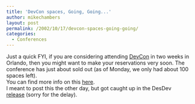 ```yaml
---
title: 'DevCon spaces, Going, Going...'
author: mikechambers
layout: post
permalink: /2002/10/17/devcon-spaces-going-going/
categories:
  - Conferences
---
```



Just a quick FYI, if you are considering attending [DevCon][1] in two weeks in Orlando, then you might want to make your reservations very soon. The conference has just about sold out (as of Monday, we only had about 100 spaces left).  
You can find more info on this [here][1].  
I meant to post this the other day, but got caught up in the DesDev [release][2]&nbsp;(sorry for the delay).

 [1]: http://www.macromedia.com/v1/conference/
 [2]: http://radio.weblogs.com/0106797/2002/10/16.html#a310